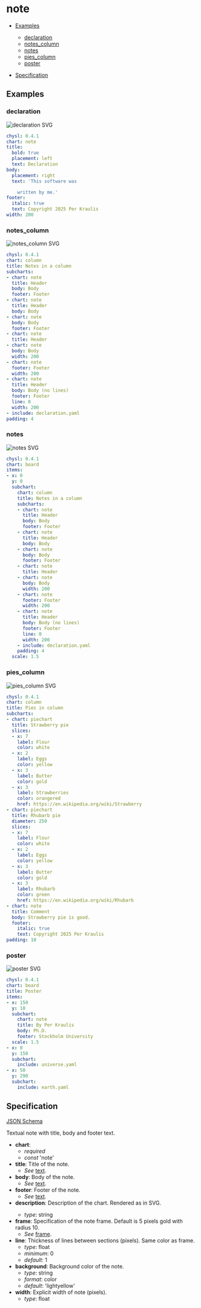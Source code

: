 # note

- [Examples](#examples)
  - [declaration](#declaration)
  - [notes_column](#notes_column)
  - [notes](#notes)
  - [pies_column](#pies_column)
  - [poster](#poster)

- [Specification](#specification)

## Examples

### declaration

![declaration SVG](declaration.svg)

```yaml
chysl: 0.4.1
chart: note
title:
  bold: true
  placement: left
  text: Declaration
body:
  placement: right
  text: 'This software was

    written by me.'
footer:
  italic: true
  text: Copyright 2025 Per Kraulis
width: 200
```
### notes_column

![notes_column SVG](notes_column.svg)

```yaml
chysl: 0.4.1
chart: column
title: Notes in a column
subcharts:
- chart: note
  title: Header
  body: Body
  footer: Footer
- chart: note
  title: Header
  body: Body
- chart: note
  body: Body
  footer: Footer
- chart: note
  title: Header
- chart: note
  body: Body
  width: 200
- chart: note
  footer: Footer
  width: 200
- chart: note
  title: Header
  body: Body (no lines)
  footer: Footer
  line: 0
  width: 200
- include: declaration.yaml
padding: 4
```
### notes

![notes SVG](notes.svg)

```yaml
chysl: 0.4.1
chart: board
items:
- x: 0
  y: 0
  subchart:
    chart: column
    title: Notes in a column
    subcharts:
    - chart: note
      title: Header
      body: Body
      footer: Footer
    - chart: note
      title: Header
      body: Body
    - chart: note
      body: Body
      footer: Footer
    - chart: note
      title: Header
    - chart: note
      body: Body
      width: 200
    - chart: note
      footer: Footer
      width: 200
    - chart: note
      title: Header
      body: Body (no lines)
      footer: Footer
      line: 0
      width: 200
    - include: declaration.yaml
    padding: 4
  scale: 1.5
```
### pies_column

![pies_column SVG](pies_column.svg)

```yaml
chysl: 0.4.1
chart: column
title: Pies in column
subcharts:
- chart: piechart
  title: Strawberry pie
  slices:
  - x: 7
    label: Flour
    color: white
  - x: 2
    label: Eggs
    color: yellow
  - x: 3
    label: Butter
    color: gold
  - x: 3
    label: Strawberries
    color: orangered
    href: https://en.wikipedia.org/wiki/Strawberry
- chart: piechart
  title: Rhubarb pie
  diameter: 250
  slices:
  - x: 7
    label: Flour
    color: white
  - x: 2
    label: Eggs
    color: yellow
  - x: 3
    label: Butter
    color: gold
  - x: 3
    label: Rhubarb
    color: green
    href: https://en.wikipedia.org/wiki/Rhubarb
- chart: note
  title: Comment
  body: Strawberry pie is good.
  footer:
    italic: true
    text: Copyright 2025 Per Kraulis
padding: 10
```
### poster

![poster SVG](poster.svg)

```yaml
chysl: 0.4.1
chart: board
title: Poster
items:
- x: 150
  y: 10
  subchart:
    chart: note
    title: By Per Kraulis
    body: Ph.D.
    footer: Stockholm University
  scale: 1.5
- x: 0
  y: 150
  subchart:
    include: universe.yaml
- x: 50
  y: 290
  subchart:
    include: earth.yaml
```
## Specification

[JSON Schema](note.md)

Textual note with title, body and footer text.

- **chart**:
  - *required*
  - *const* 'note'
- **title**: Title of the note.
  - *See* [text](schema_defs.md#text).
- **body**: Body of the note.
  - *See* [text](schema_defs.md#text).
- **footer**: Footer of the note.
  - *See* [text](schema_defs.md#text).
- **description**: Description of the chart. Rendered as <desc> in SVG.
  - *type*: string
- **frame**: Specification of the note frame. Default is 5 pixels gold with radius 10.
  - *See* [frame](schema_defs.md#frame).
- **line**: Thickness of lines between sections (pixels). Same color as frame.
  - *type*: float
  - *minimum*: 0
  - *default*: 1
- **background**: Background color of the note.
  - *type*: string
  - *format*: color
  - *default*: 'lightyellow'
- **width**: Explicit width of note (pixels).
  - *type*: float

